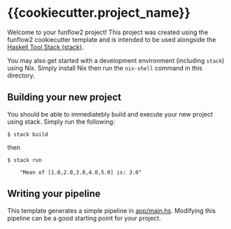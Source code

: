 # {{cookiecutter.project_name}}

Welcome to your funflow2 project! This project was created using the funflow2 cookiecutter template and is
intended to be used alongside the [Haskell Tool Stack (stack)](https://docs.haskellstack.org/en/stable/README/#how-to-install). 

You may also get started with a development environment (including `stack`) using Nix. Simply install Nix then run the `nix-shell` command in this directory.

## Building your new project

You should be able to immediatebly build and execute your new project using stack. Simply run the following:

```console
$ stack build
```

then

```console
$ stack run 

    "Mean of [1.0,2.0,3.0,4.0,5.0] is: 3.0"
```

## Writing your pipeline

This template generates a simple pipeline in [app/main.hs](app/main.hs). Modifying this pipeline can be a good starting point for your project.

